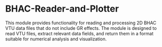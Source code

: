 # BHAC-Reader-and-Plotter
This module provides functionality for reading and processing 2D BHAC VTU data files that do not include GR effects. The module is designed to read  VTU files, extract relevant data fields, and return them in a format suitable for  numerical analysis and visualization.
